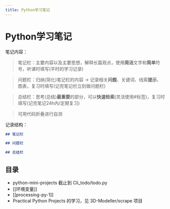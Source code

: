 ```yaml
---
title: Python学习笔记
---
```


# Python学习笔记
笔记内容：
>笔记栏：主要内容以及主要思想，解释长篇观点，使用**简洁**文字和**简单**符号，听课时填写(平时的学习记录)

>问题栏：归纳(简化)笔记栏的内容 -> 记录相关**问题**、关键词、线索**提示**、图表，复习时填写(记完笔记栏立刻做问题栏)

>总结栏：思考(总结)**最重要**的部分，可以**快速检索**(灵活使用\#标签)，复习时填写(记完笔记24h内/定期复习)

>可用代码折叠进行自测

记录结构：
```markdown
## 笔记栏

## 问题栏

## 总结栏
```

## 目录
- python-mini-projects 截止到 Cli_todo/todo.py
- [[环境变量]]
- [[processing-py-1]]
- Practical Python Projects 的学习，见 3D-Modeller/scrape 项目